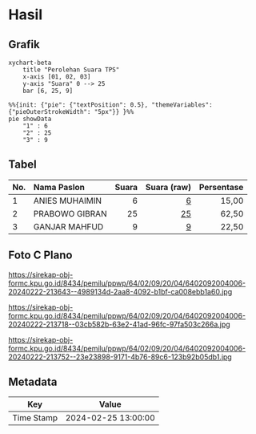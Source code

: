 # Hasil

## Grafik

```mermaid
xychart-beta
    title "Perolehan Suara TPS"
    x-axis [01, 02, 03]
    y-axis "Suara" 0 --> 25
    bar [6, 25, 9]
```

```mermaid
%%{init: {"pie": {"textPosition": 0.5}, "themeVariables": {"pieOuterStrokeWidth": "5px"}} }%%
pie showData
    "1" : 6
    "2" : 25
    "3" : 9
```

## Tabel

| No. | Nama Paslon    | Suara | Suara (raw) | Persentase |
|:--- |:-------------- | -----:| -----------:| ----------:|
| 1   | ANIES MUHAIMIN | 6     | [6][p-1]    | 15,00      |
| 2   | PRABOWO GIBRAN | 25    | [25][p-2]   | 62,50      |
| 3   | GANJAR MAHFUD  | 9     | [9][p-3]    | 22,50      |


[p-1]: https://github.com/gigit-pemilu/pemilu-2024-64-kalimantan-timur/blob/main/pilpres/hitung-suara/sub/64-kalimantan-timur/sub/02-kutai-kartanegara/sub/09-kenohan/sub/2004-kahala/sub/006-tps/sub/paslon-1.txt
[p-2]: https://github.com/gigit-pemilu/pemilu-2024-64-kalimantan-timur/blob/main/pilpres/hitung-suara/sub/64-kalimantan-timur/sub/02-kutai-kartanegara/sub/09-kenohan/sub/2004-kahala/sub/006-tps/sub/paslon-2.txt
[p-3]: https://github.com/gigit-pemilu/pemilu-2024-64-kalimantan-timur/blob/main/pilpres/hitung-suara/sub/64-kalimantan-timur/sub/02-kutai-kartanegara/sub/09-kenohan/sub/2004-kahala/sub/006-tps/sub/paslon-3.txt

## Foto C Plano

https://sirekap-obj-formc.kpu.go.id/8434/pemilu/ppwp/64/02/09/20/04/6402092004006-20240222-213643--4989134d-2aa8-4092-b1bf-ca008ebb1a60.jpg

https://sirekap-obj-formc.kpu.go.id/8434/pemilu/ppwp/64/02/09/20/04/6402092004006-20240222-213718--03cb582b-63e2-41ad-96fc-97fa503c266a.jpg

https://sirekap-obj-formc.kpu.go.id/8434/pemilu/ppwp/64/02/09/20/04/6402092004006-20240222-213752--23e23898-9171-4b76-89c6-123b92b05db1.jpg


## Metadata

| Key        | Value               |
| ---------- | ------------------- |
| Time Stamp | 2024-02-25 13:00:00 |



